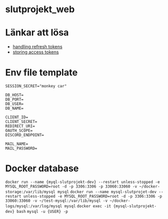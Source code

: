 # slutprojekt_web



# Länkar att lösa
- [handling refresh tokens](https://stackoverflow.com/questions/59511628/is-it-secure-to-store-a-refresh-token-in-the-database-to-issue-new-access-toke)
- [storing access tokens](https://stackoverflow.com/questions/44324080/how-to-store-access-token-oauth-2-auth-code-flow)

# Env file template
```
SESSION_SECRET="monkey car"

DB_HOST=
DB_PORT=
DB_USER=
DB_NAME=

CLIENT_ID=
CLIENT_SECRET=
REDIRECT_URI=
OAUTH_SCOPE=
DISCORD_ENDPOINT=

MAIL_NAME=
MAIL_PASSWORD=

```

# Docker database
`docker run --name {myql-slutprojekt-dev} --restart unless-stopped -e MYSQL_ROOT_PASSWORD=root -d -p 3306:3306 -p 33060:33060 -v ~/docker-storage:/var/lib/mysql mysql`
`docker run --name mysql-slutprojet-dev --restart unless-stopped -e MYSQL_ROOT_PASSWORD=root -d -p 3306:3306 -p 33060:33060 -v ~/test-mysql:/var/lib/mysql -v ~/docker-logs/mysql:/var/log/mysql mysql`
`docker exec -it {mysql-slutprojekt-dev} bash`
`mysql -u {USER} -p`
